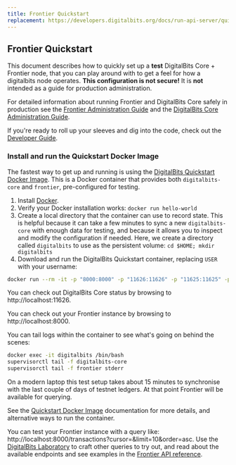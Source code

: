 ```yaml
---
title: Frontier Quickstart
replacement: https://developers.digitalbits.org/docs/run-api-server/quickstart/
---
```

## Frontier Quickstart
This document describes how to quickly set up a **test** DigitalBits Core + Frontier node, that you can play around with to get a feel for how a digitalbits node operates. **This configuration is not secure!** It is **not** intended as a guide for production administration.

For detailed information about running Frontier and DigitalBits Core safely in production see the [Frontier Administration Guide](admin.md) and the [DigitalBits Core Administration Guide](https://developers.digitalbits.io/software/DigitalBits/docs/software/adminl).

If you're ready to roll up your sleeves and dig into the code, check out the [Developer Guide](developing.md).

### Install and run the Quickstart Docker Image
The fastest way to get up and running is using the [DigitalBits Quickstart Docker Image](https://github.com/digitalbits/docker-digitalbits-core-frontier). This is a Docker container that provides both `digitalbits-core` and `frontier`, pre-configured for testing.

1. Install [Docker](https://www.docker.com/get-started).
2. Verify your Docker installation works: `docker run hello-world`
3. Create a local directory that the container can use to record state. This is helpful because it can take a few minutes to sync a new `digitalbits-core` with enough data for testing, and because it allows you to inspect and modify the configuration if needed. Here, we create a directory called `digitalbits` to use as the persistent volume:
`cd $HOME; mkdir digitalbits`
4. Download and run the DigitalBits Quickstart container, replacing `USER` with your username:

```bash
docker run --rm -it -p "8000:8000" -p "11626:11626" -p "11625:11625" -p"8002:5432" -v $HOME/digitalbits:/opt/digitalbits --name digitalbits digitalbits/quickstart --testnet
```

You can check out DigitalBits Core status by browsing to http://localhost:11626.

You can check out your Frontier instance by browsing to http://localhost:8000.

You can tail logs within the container to see what's going on behind the scenes:
```bash
docker exec -it digitalbits /bin/bash
supervisorctl tail -f digitalbits-core
supervisorctl tail -f frontier stderr
```

On a modern laptop this test setup takes about 15 minutes to synchronise with the last couple of days of testnet ledgers. At that point Frontier will be available for querying. 

See the [Quickstart Docker Image](https://github.com/digitalbits/docker-digitalbits-core-frontier) documentation for more details, and alternative ways to run the container. 

You can test your Frontier instance with a query like: http://localhost:8000/transactions?cursor=&limit=10&order=asc. Use the [DigitalBits Laboratory](https://www.digitalbits.org/laboratory/) to craft other queries to try out,
and read about the available endpoints and see examples in the [Frontier API reference](https://www.digitalbits.org/developers/frontier/reference/).

